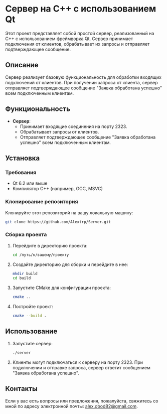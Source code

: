 # Сервер на C++ с использованием Qt

Этот проект представляет собой простой сервер, реализованный на C++ с использованием фреймворка Qt. Сервер принимает подключения от клиентов, обрабатывает их запросы и отправляет подтверждающее сообщение.

## Описание

Сервер реализует базовую функциональность для обработки входящих подключений от клиентов. При получении запроса от клиента, сервер отправляет подтверждающее сообщение "Заявка обработана успешно" всем подключенным клиентам.

## Функциональность

- **Сервер**:
  - Принимает входящие соединения на порту 2323.
  - Обрабатывает запросы от клиентов.
  - Отправляет подтверждающее сообщение "Заявка обработана успешно" всем подключенным клиентам.

## Установка

### Требования

- Qt 6.2 или выше
- Компилятор C++ (например, GCC, MSVC)

### Клонирование репозитория

Клонируйте этот репозиторий на вашу локальную машину:

```bash
git clone https://github.com/Alextrp/Server.git
```

### Сборка проекта

1. Перейдите в директорию проекта:

   ```bash
   cd /путь/к/вашему/проекту
   ```

2. Создайте директорию для сборки и перейдите в нее:

   ```bash
   mkdir build
   cd build
   ```

3. Запустите CMake для конфигурации проекта:

   ```bash
   cmake ..
   ```

4. Постройте проект:

   ```bash
   cmake --build .
   ```

## Использование

1. Запустите сервер:

   ```bash
   ./server
   ```

2. Клиенты могут подключаться к серверу на порту 2323. При подключении и отправке запроса, сервер ответит сообщением "Заявка обработана успешно".


## Контакты

Если у вас есть вопросы или предложения, пожалуйста, свяжитесь со мной по адресу электронной почты: alex.obod82@gmail.com.

